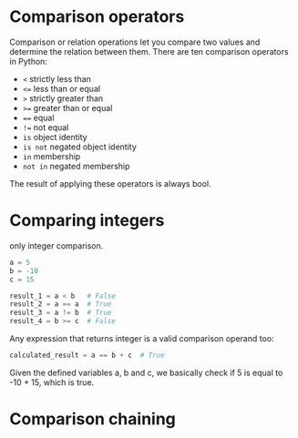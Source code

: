 # Comparison operators
Comparison or relation operations let you compare two values and determine the relation between them. There are ten comparison operators in Python:
- `<` strictly less than
- `<=` less than or equal
- `>` strictly greater than
- `>=` greater than or equal
- `==` equal
- `!=` not equal
- `is` object identity
- `is not` negated object identity
- `in` membership
- `not in` negated membership

The result of applying these operators is always bool.
# Comparing integers
 only integer comparison.

```python
a = 5
b = -10
c = 15

result_1 = a < b   # False
result_2 = a == a  # True
result_3 = a != b  # True
result_4 = b >= c  # False
```
Any expression that returns integer is a valid comparison operand too:

```python
calculated_result = a == b + c  # True
```
Given the defined variables a, b and c, we basically check if 5 is equal to -10 + 15, which is true.
# Comparison chaining
